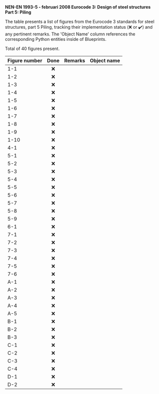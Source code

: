 **NEN-EN 1993-5 - februari 2008
Eurocode 3: Design of steel structures
Part 5: Piling**

The table presents a list of figures from the Eurocode 3 standards for steel structures, part 5 Piling, tracking their implementation status 
(:x: or :heavy_check_mark:) and any pertinent remarks. The 'Object Name' column references the corresponding Python entities inside of Blueprints.

Total of 40 figures present.

| Figure number | Done | Remarks | Object name |
|:--------------|:----:|:--------|:------------|
| 1-1           | :x:  |         |             |
| 1-2           | :x:  |         |             |
| 1-3           | :x:  |         |             |
| 1-4           | :x:  |         |             |
| 1-5           | :x:  |         |             |
| 1-6           | :x:  |         |             |
| 1-7           | :x:  |         |             |
| 1-8           | :x:  |         |             |
| 1-9           | :x:  |         |             |
| 1-10          | :x:  |         |             |
| 4-1           | :x:  |         |             |
| 5-1           | :x:  |         |             |
| 5-2           | :x:  |         |             |
| 5-3           | :x:  |         |             |
| 5-4           | :x:  |         |             |
| 5-5           | :x:  |         |             |
| 5-6           | :x:  |         |             |
| 5-7           | :x:  |         |             |
| 5-8           | :x:  |         |             |
| 5-9           | :x:  |         |             |
| 6-1           | :x:  |         |             |
| 7-1           | :x:  |         |             |
| 7-2           | :x:  |         |             |
| 7-3           | :x:  |         |             |
| 7-4           | :x:  |         |             |
| 7-5           | :x:  |         |             |
| 7-6           | :x:  |         |             |
| A-1           | :x:  |         |             |
| A-2           | :x:  |         |             |
| A-3           | :x:  |         |             |
| A-4           | :x:  |         |             |
| A-5           | :x:  |         |             |
| B-1           | :x:  |         |             |
| B-2           | :x:  |         |             |
| B-3           | :x:  |         |             |
| C-1           | :x:  |         |             |
| C-2           | :x:  |         |             |
| C-3           | :x:  |         |             |
| C-4           | :x:  |         |             |
| D-1           | :x:  |         |             |
| D-2           | :x:  |         |             |
